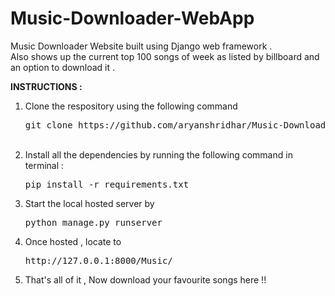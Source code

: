 # Music-Downloader-WebApp
Music Downloader Website built using Django web framework .<br>
Also shows up the current top 100 songs of week as listed by billboard and an option to download it .

<strong>INSTRUCTIONS : </strong>
<ol>
  <li>Clone the respository using the following command <pre>git clone https://github.com/aryanshridhar/Music-Downloader-WebApp.git</pre></li>
<br>
<li>Install all the dependencies by running the following command in terminal : <pre>pip install -r requirements.txt</pre></li>
<li>Start the local hosted server by <pre>python manage.py runserver</pre></li>
<li>Once hosted , locate to <pre>http://127.0.0.1:8000/Music/</pre></li>
<li>That's all of it , Now download your favourite songs here !! </li>
</ol>
